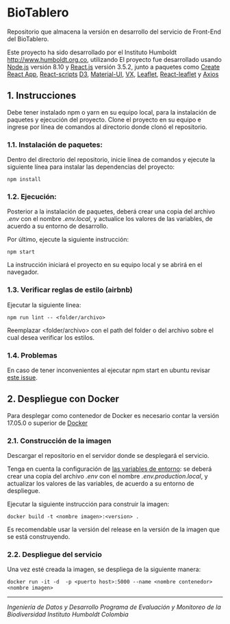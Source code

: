
# BioTablero
Repositorio que almacena la versión en desarrollo del servicio de Front-End del BioTablero.

Este proyecto ha sido desarrollado por el Instituto Humboldt http://www.humboldt.org.co, utilizando El proyecto fue desarrollado usando [Node.js](https://nodejs.org/) versión 8.10 y [React.js](https://reactjs.org) versión 3.5.2, junto a paquetes como [Create React App](https://github.com/facebookincubator/create-react-app), [React-scripts](https://www.npmjs.com/package/react-scripts) [D3](https://d3js.org), [Material-UI](https://material-ui.com), [VX](https://vx-demo.now.sh/), [Leaflet](https://leafletjs.com/), [React-leaflet](https://react-leaflet.js.org) y [Axios](https://alligator.io/react/axios-react/)

## 1. Instrucciones

Debe tener instalado npm o yarn en su equipo local, para la instalación de paquetes y ejecución del proyecto. Clone el proyecto en su equipo e ingrese por línea de comandos al directorio donde clonó el repositorio.

### 1.1. Instalación de paquetes:
Dentro del directorio del repositorio, inicie línea de comandos y ejecute la siguiente línea para instalar las dependencias del proyecto:

    npm install


### 1.2. Ejecución:
Posterior a la instalación de paquetes, deberá crear una copia del archivo *.env* con el nombre *.env.local*, y actualice los valores de las variables, de acuerdo a su entorno de desarrollo.

Por último, ejecute la siguiente instrucción:

    npm start

La instrucción iniciará el proyecto en su equipo local y se abrirá en el navegador.

### 1.3. Verificar reglas de estilo (airbnb)

Ejecutar la siguiente linea:

    npm run lint -- <folder/archivo>

Reemplazar <folder/archivo> con el path del folder o del archivo sobre el cual desea verificar los estilos.

### 1.4. Problemas

En caso de tener inconvenientes al ejecutar npm start en ubuntu revisar [este issue](https://github.com/facebook/create-react-app/issues/2549#issuecomment-315678389).

## 2. Despliegue con Docker

Para desplegar como contenedor de Docker es necesario contar la versión 17.05.0 o superior de [Docker](https://www.docker.com/)

### 2.1. Construcción de la imagen

Descargar el repositorio en el servidor donde se desplegará el servicio.

Tenga en cuenta la configuración de [las variables de entorno](https://github.com/facebook/create-react-app/blob/master/packages/react-scripts/template/README.md#adding-custom-environment-variables): se deberá crear una copia del archivo *.env* con el nombre *.env.production.local*, y actualizar los valores de las variables, de acuerdo a su entorno de despliegue.

Ejecutar la siguiente instrucción para construir la imagen:

    docker build -t <nombre imagen>:<version> .

Es recomendable usar la versión del release en la versión de la imagen que se está construyendo.

### 2.2. Despliegue del servicio

Una vez esté creada la imagen, se despliega de la siguiente manera:

    docker run -it -d  -p <puerto host>:5000 --name <nombre contenedor> <nombre imagen>

***

*Ingeniería de Datos y Desarrollo
Programa de Evaluación y Monitoreo de la Biodiversidad
Instituto Humboldt Colombia*
